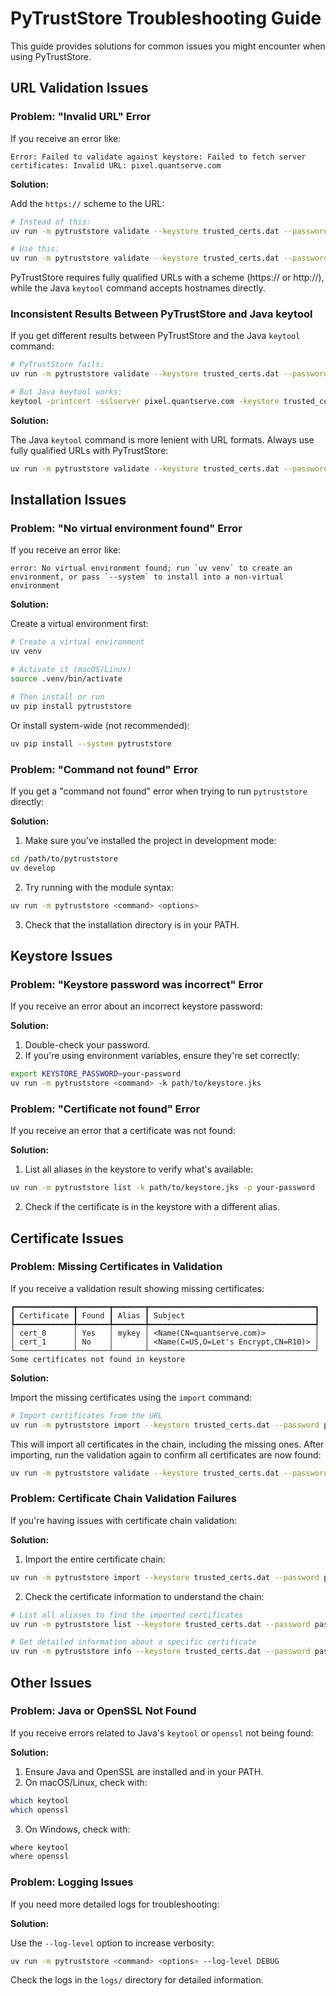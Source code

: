 # PyTrustStore Troubleshooting Guide

This guide provides solutions for common issues you might encounter when using PyTrustStore.

## URL Validation Issues

### Problem: "Invalid URL" Error

If you receive an error like:

```
Error: Failed to validate against keystore: Failed to fetch server certificates: Invalid URL: pixel.quantserve.com
```

**Solution:**

Add the `https://` scheme to the URL:

```bash
# Instead of this:
uv run -m pytruststore validate --keystore trusted_certs.dat --password password -u pixel.quantserve.com

# Use this:
uv run -m pytruststore validate --keystore trusted_certs.dat --password password -u https://pixel.quantserve.com
```

PyTrustStore requires fully qualified URLs with a scheme (https:// or http://), while the Java `keytool` command accepts hostnames directly.

### Inconsistent Results Between PyTrustStore and Java keytool

If you get different results between PyTrustStore and the Java `keytool` command:

```bash
# PyTrustStore fails:
uv run -m pytruststore validate --keystore trusted_certs.dat --password password -u pixel.quantserve.com

# But Java keytool works:
keytool -printcert -sslserver pixel.quantserve.com -keystore trusted_certs.dat -storepass password
```

**Solution:**

The Java `keytool` command is more lenient with URL formats. Always use fully qualified URLs with PyTrustStore:

```bash
uv run -m pytruststore validate --keystore trusted_certs.dat --password password -u https://pixel.quantserve.com
```

## Installation Issues

### Problem: "No virtual environment found" Error

If you receive an error like:

```
error: No virtual environment found; run `uv venv` to create an environment, or pass `--system` to install into a non-virtual environment
```

**Solution:**

Create a virtual environment first:

```bash
# Create a virtual environment
uv venv

# Activate it (macOS/Linux)
source .venv/bin/activate

# Then install or run
uv pip install pytruststore
```

Or install system-wide (not recommended):

```bash
uv pip install --system pytruststore
```

### Problem: "Command not found" Error

If you get a "command not found" error when trying to run `pytruststore` directly:

**Solution:**

1. Make sure you've installed the project in development mode:

```bash
cd /path/to/pytruststore
uv develop
```

2. Try running with the module syntax:

```bash
uv run -m pytruststore <command> <options>
```

3. Check that the installation directory is in your PATH.

## Keystore Issues

### Problem: "Keystore password was incorrect" Error

If you receive an error about an incorrect keystore password:

**Solution:**

1. Double-check your password.
2. If you're using environment variables, ensure they're set correctly:

```bash
export KEYSTORE_PASSWORD=your-password
uv run -m pytruststore <command> -k path/to/keystore.jks
```

### Problem: "Certificate not found" Error

If you receive an error that a certificate was not found:

**Solution:**

1. List all aliases in the keystore to verify what's available:

```bash
uv run -m pytruststore list -k path/to/keystore.jks -p your-password
```

2. Check if the certificate is in the keystore with a different alias.

## Certificate Issues

### Problem: Missing Certificates in Validation

If you receive a validation result showing missing certificates:

```
┏━━━━━━━━━━━━━┳━━━━━━━┳━━━━━━━┳━━━━━━━━━━━━━━━━━━━━━━━━━━━━━━━━━━━━━┓
┃ Certificate ┃ Found ┃ Alias ┃ Subject                             ┃
┡━━━━━━━━━━━━━╇━━━━━━━╇━━━━━━━╇━━━━━━━━━━━━━━━━━━━━━━━━━━━━━━━━━━━━━┩
│ cert_0      │ Yes   │ mykey │ <Name(CN=quantserve.com)>           │
│ cert_1      │ No    │       │ <Name(C=US,O=Let's Encrypt,CN=R10)> │
└─────────────┴───────┴───────┴─────────────────────────────────────┘
Some certificates not found in keystore
```

**Solution:**

Import the missing certificates using the `import` command:

```bash
# Import certificates from the URL
uv run -m pytruststore import --keystore trusted_certs.dat --password password --url pixel.quantserve.com
```

This will import all certificates in the chain, including the missing ones. After importing, run the validation again to confirm all certificates are now found:

```bash
uv run -m pytruststore validate --keystore trusted_certs.dat --password password --url pixel.quantserve.com
```

### Problem: Certificate Chain Validation Failures

If you're having issues with certificate chain validation:

**Solution:**

1. Import the entire certificate chain:

```bash
uv run -m pytruststore import --keystore trusted_certs.dat --password password --url pixel.quantserve.com
```

2. Check the certificate information to understand the chain:

```bash
# List all aliases to find the imported certificates
uv run -m pytruststore list --keystore trusted_certs.dat --password password

# Get detailed information about a specific certificate
uv run -m pytruststore info --keystore trusted_certs.dat --password password --alias pixel_quantserve_com_server
```

## Other Issues

### Problem: Java or OpenSSL Not Found

If you receive errors related to Java's `keytool` or `openssl` not being found:

**Solution:**

1. Ensure Java and OpenSSL are installed and in your PATH.
2. On macOS/Linux, check with:

```bash
which keytool
which openssl
```

3. On Windows, check with:

```cmd
where keytool
where openssl
```

### Problem: Logging Issues

If you need more detailed logs for troubleshooting:

**Solution:**

Use the `--log-level` option to increase verbosity:

```bash
uv run -m pytruststore <command> <options> --log-level DEBUG
```

Check the logs in the `logs/` directory for detailed information.
